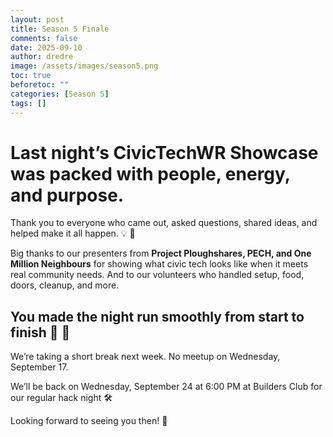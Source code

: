 ```yaml
---
layout: post
title: Season 5 Finale
comments: false
date: 2025-09-10
author: dredre
image: /assets/images/season5.png
toc: true
beforetoc: ""
categories: [Season 5]
tags: []
---
```

# Last night’s CivicTechWR Showcase was packed with people, energy, and purpose.

Thank you to everyone who came out, asked questions, shared ideas, and helped make it all happen. 💡 💬

Big thanks to our presenters from **Project Ploughshares, PECH, and One Million Neighbours** for showing what civic tech looks like when it meets real community needs. And to our volunteers who handled setup, food, doors, cleanup, and more. 

## You made the night run smoothly from start to finish 🙌 🍕

We’re taking a short break next week.
No meetup on Wednesday, September 17.

We’ll be back on Wednesday, September 24 at 6:00 PM at Builders Club for our regular hack night 🛠️

Looking forward to seeing you then! 💙